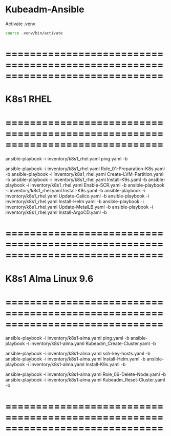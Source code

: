 # Kubeadm-Ansible

Activate .venv 
```bash
source .venv/bin/activate
```

# ==============================================================================
#                                  K8s1 RHEL
# ==============================================================================
ansible-playbook -i inventory/k8s1_rhel.yaml ping.yaml -b

ansible-playbook -i inventory/k8s1_rhel.yaml Role_01-Preparation-K8s.yaml -b
ansible-playbook -i inventory/k8s1_rhel.yaml Create-LVM-Partition.yaml -b
ansible-playbook -i inventory/k8s1_rhel.yaml Install-K9s.yaml -b
ansible-playbook -i inventory/k8s1_rhel.yaml Enable-SCR.yaml -b
ansible-playbook -i inventory/k8s1_rhel.yaml Install-K9s.yaml -b
ansible-playbook -i inventory/k8s1_rhel.yaml Update-Calico.yaml -b
ansible-playbook -i inventory/k8s1_rhel.yaml Install-Helm.yaml -b
ansible-playbook -i inventory/k8s1_rhel.yaml Update-MetalLB.yaml -b
ansible-playbook -i inventory/k8s1_rhel.yaml Install-ArgoCD.yaml -b

# ==============================================================================
#                              K8s1 Alma Linux 9.6
# ==============================================================================

ansible-playbook -i inventory/k8s1-alma.yaml ping.yaml -b
ansible-playbook -i inventory/k8s1-alma.yaml Kubeadm_Create-Cluster.yaml -b

ansible-playbook -i inventory/k8s1-alma.yaml ssh-key-hosts.yaml -b
ansible-playbook -i inventory/k8s1-alma.yaml Install-Helm.yaml -b
ansible-playbook -i inventory/k8s1-alma.yaml Install-K9s.yaml -b

ansible-playbook -i inventory/k8s1-alma.yaml Role_06-Delete-Node.yaml -b
ansible-playbook -i inventory/k8s1-alma.yaml Kubeadm_Reset-Cluster.yaml -b

# ==============================================================================
